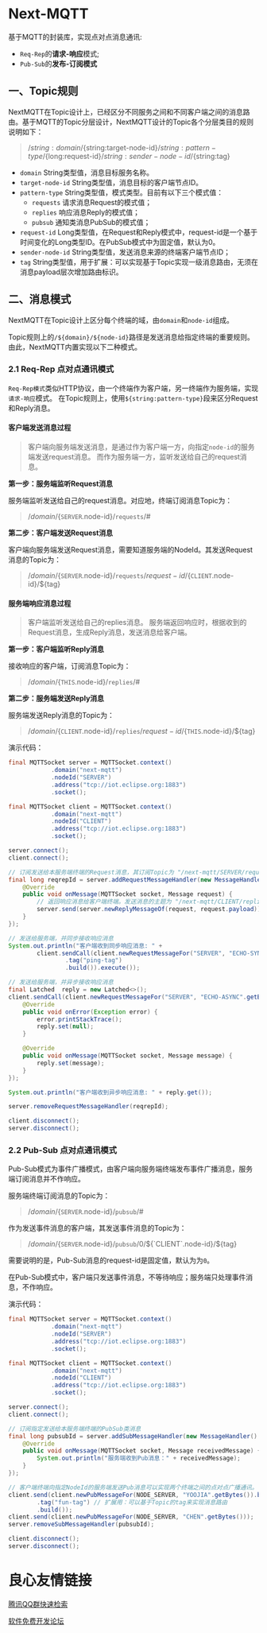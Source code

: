 # Next-MQTT

基于MQTT的封装库，实现点对点消息通讯:

- `Req-Rep`的**请求-响应**模式;
- `Pub-Sub`的**发布-订阅模式**

## 一、Topic规则

NextMQTT在Topic设计上，已经区分不同服务之间和不同客户端之间的消息路由。基于MQTT的Topic分层设计，NextMQTT设计的Topic各个分层类目的规则说明如下：

> /${string:domain}/${string:target-node-id}/${string:pattern-type}/${long:request-id}/${string:sender-node-id}/${string:tag}

- `domain` String类型值，消息目标服务名称。
- `target-node-id` String类型值，消息目标的客户端节点ID。
- `pattern-type` String类型值，模式类型。目前有以下三个模式值：
    * `requests` 请求消息Request的模式值；
    * `replies` 响应消息Reply的模式值；
    * `pubsub` 通知类消息PubSub的模式值；
- `request-id` Long类型值，在Request和Reply模式中，request-id是一个基于时间变化的Long类型ID。在PubSub模式中为固定值，默认为0。
- `sender-node-id` String类型值，发送消息来源的终端客户端节点ID；
- `tag` String类型值，用于扩展：可以实现基于Topic实现一级消息路由，无须在消息payload层次增加路由标识。

## 二、消息模式

NextMQTT在Topic设计上区分每个终端的域，由`domain`和`node-id`组成。

Topic规则上的`/${domain}/${node-id}`路径是发送消息给指定终端的重要规则。由此，NextMQTT内置实现以下二种模式。

### 2.1 Req-Rep 点对点通讯模式

`Req-Rep模式`类似HTTP协议，由一个终端作为客户端，另一终端作为服务端，实现`请求-响应`模式。
在Topic规则上，使用`${string:pattern-type}`段来区分Request和Reply消息。

#### 客户端发送消息过程

> 客户端向服务端发送消息，是通过作为客户端一方，向指定`node-id`的服务端发送request消息。
> 而作为服务端一方，监听发送给自己的request消息。

**第一步：服务端监听Request消息**

服务端监听发送给自己的request消息。对应地，终端订阅消息Topic为：

> /${domain}/${`SERVER`.node-id}/`requests`/#

**第二步：客户端发送Request消息**

客户端向服务端发送Request消息，需要知道服务端的NodeId。其发送Request消息的Topic为：

> /${domain}/${`SERVER`.node-id}/`requests`/${request-id}/${`CLIENT`.node-id}/${tag}

#### 服务端响应消息过程

> 客户端监听发送给自己的replies消息。
> 服务端返回响应时，根据收到的Request消息，生成Reply消息，发送消息给客户端。

**第一步：客户端监听Reply消息**

接收响应的客户端，订阅消息Topic为：

> /${domain}/${`THIS`.node-id}/`replies`/#

**第二步：服务端发送Reply消息**

服务端发送Reply消息的Topic为：

> /${domain}/${`CLIENT`.node-id}/`replies`/${request-id}/${`THIS`.node-id}/${tag}

演示代码：

```java
final MQTTSocket server = MQTTSocket.context()
            .domain("next-mqtt")
            .nodeId("SERVER")
            .address("tcp://iot.eclipse.org:1883")
            .socket();

final MQTTSocket client = MQTTSocket.context()
            .domain("next-mqtt")
            .nodeId("CLIENT")
            .address("tcp://iot.eclipse.org:1883")
            .socket();

server.connect();
client.connect();

// 订阅发送给本服务端终端的Request消息，其订阅Topic为 "/next-mqtt/SERVER/requests/#"
final long reqrepId = server.addRequestMessageHandler(new MessageHandler() {
    @Override
    public void onMessage(MQTTSocket socket, Message request) {
        // 返回响应消息给客户端终端。发送消息的主题为 "/next-mqtt/CLIENT/replies/${req-id}/SERVER" 的消息
        server.send(server.newReplyMessageOf(request, request.payload));
    }
});

// 发送给服务端，并同步接收响应消息
System.out.println("客户端收到同步响应消息: " +
        client.sendCall(client.newRequestMessageFor("SERVER", "ECHO-SYNC".getBytes()).builder()
                .tag("ping-tag")
                .build()).execute());

// 发送给服务端，并异步接收响应消息
final Latched  reply = new Latched<>();
client.sendCall(client.newRequestMessageFor("SERVER", "ECHO-ASYNC".getBytes())).enqueue(new MessageCallback() {
    @Override
    public void onError(Exception error) {
        error.printStackTrace();
        reply.set(null);
    }

    @Override
    public void onMessage(MQTTSocket socket, Message message) {
        reply.set(message);
    }
});

System.out.println("客户端收到异步响应消息: " + reply.get());

server.removeRequestMessageHandler(reqrepId);

client.disconnect();
server.disconnect();

```

### 2.2 Pub-Sub 点对点通讯模式

Pub-Sub模式为事件广播模式，由客户端向服务端终端发布事件广播消息，服务端订阅消息并不作响应。

服务端终端订阅消息的Topic为：

> /${domain}/${`SERVER`.node-id}/`pubsub`/#

作为发送事件消息的客户端，其发送事件消息的Topic为：

> /${domain}/${`SERVER`.node-id}/`pubsub`/0/${`CLIENT`.node-id}/${tag}

需要说明的是，Pub-Sub消息的request-id是固定值，默认为为`0`。

在Pub-Sub模式中，客户端只发送事件消息，不等待响应；服务端只处理事件消息，不作响应。

演示代码：

```java
final MQTTSocket server = MQTTSocket.context()
            .domain("next-mqtt")
            .nodeId("SERVER")
            .address("tcp://iot.eclipse.org:1883")
            .socket();

final MQTTSocket client = MQTTSocket.context()
            .domain("next-mqtt")
            .nodeId("CLIENT")
            .address("tcp://iot.eclipse.org:1883")
            .socket();

server.connect();
client.connect();

// 订阅指定发送给本服务端终端的PubSub类消息
final long pubsubId = server.addSubMessageHandler(new MessageHandler() {
    @Override
    public void onMessage(MQTTSocket socket, Message receivedMessage) {
        System.out.println("服务端收到Pub消息：" + receivedMessage);
    }
});

// 客户端终端向指定NodeId的服务端发送Pub消息可以实现两个终端之间的点对点广播通讯。
client.send(client.newPubMessageFor(NODE_SERVER, "YOOJIA".getBytes()).builder()
        .tag("fun-tag") // 扩展用：可以基于Topic的tag来实现消息路由
        .build());
client.send(client.newPubMessageFor(NODE_SERVER, "CHEN".getBytes()));
server.removeSubMessageHandler(pubsubId);

client.disconnect();
server.disconnect();

```


 # 良心友情链接

[腾讯QQ群快速检索](http://u.720life.cn/s/8cf73f7c)

[软件免费开发论坛](http://u.720life.cn/s/bbb01dc0)